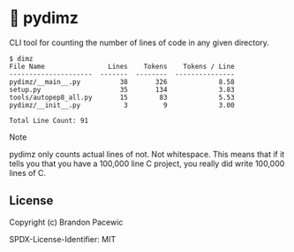 # :100: pydimz

CLI tool for counting the number of lines of code in any given directory.

```
$ dimz
File Name                Lines    Tokens    Tokens / Line
---------------------  -------  --------  ---------------
pydimz/__main__.py          38       326             8.58
setup.py                    35       134             3.83
tools/autopep8_all.py       15        83             5.53
pydimz/__init__.py           3         9             3.00

Total Line Count: 91
```

> [!NOTE]
> pydimz only counts actual lines of not. Not whitespace. This means that if it tells you that you have a 100,000 line C project, you really did write 100,000 lines of C.

## License

Copyright (c) Brandon Pacewic

SPDX-License-Identifier: MIT
